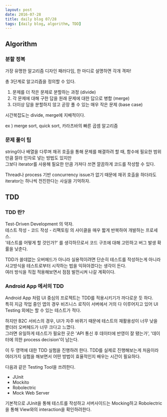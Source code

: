 ```yaml
---
layout: post
date: 2016-07-28
title: daily blog 07/28
tags: [daily blog, algorithm, TDD]
---
```


## Algorithm

### 분할 정복

가장 유명한 알고리즘 디자인 패러다임, 한 마디로 설명하면 각개 격파!

총 3단계로 알고리즘을 정의할 수 있다.

1. 문제를 더 작은 문제로 분할하는 과정 (divide)
2. 각 문제에 대해 구한 답을 원래 문제에 대한 답으로 병합 (merge)
3. 더이상 답을 분할하지 않고 곧장 풀 수 있는 매우 작은 문제 (base case)

시간복잡도는 divide, merge에 지배적이다.

ex ) merge sort, quick sort, 카라츠바의 빠른 곱셈 알고리즘


### 문제 풀이 팁

string이나 배열을 다루며 재귀 호출을 통해 문제를 해결하려 할 때, 함수에 필요한 범위만큼 잘라 인자로 넣는 방법도 있지만  
그보다 iterator를 사용해 필요한 만큼 가져다 쓰면 깔끔하게 코드를 작성할 수 있다.

Thread나 process 기반 concurrency issue가 없기 때문에 재귀 호출을 하더라도 iterator는 하나씩 전진한다는 사실을 기억하자.


## TDD

### TDD 란?

Test-Driven Development 의 약자.  
테스트 작성 - 코드 작성 - 리팩토링 의 사이클을 매우 짧게 반복하여 개발하는 프로세스.  
'테스트를 어떻게 할 것인가?' 를 생각하므로서 코드 구조에 대해 고민하고 버그 발생 확률을 낮춘다.

TDD가 쓸데없는 오버헤드가 아니라 실용적이려면 단순히 테스트를 작성하는게 아니라 사고방식을 테스트로부터 시작하는 법을 익혀야겠다는 생각이 든다.  
여러 방식을 직접 적용해보면서 점점 발전시켜 나갈 계획이다.

### Android App 에서의 TDD

Android App 처럼 UI 중심의 프로젝트는 TDD를 적용시키기가 까다로운 듯 하다.  
특히 지금 작업 중인 앱의 경우 비즈니스 로직이 서버에서 거의 다 이루어지고 있어 UI Testing 외에는 할 수 있는 테스트가 적다.

하지만 B2C 서비스의 경우, UI가 자주 바뀌기 때문에 테스트의 재활용성이 너무 낮을 뿐더러 오버헤드가 너무 크다고 느꼈다.  
그러면 유일하게 테스트가 필요한 곳은 'API 통신 후 데이터에 반영이 잘 됐는가', '데이터에 의한 process decision'이 남는다.

이 두 영역에 대한 TDD 실험을 진행하려 한다. TDD를 실제로 진행해보는게 처음이라 여러가지 실험을 해보면서 어떤 방법이 효율적인지 배우는 시간이 필요하다.

다음과 같은 Testing Tool을 쓰려한다.

* JUnit
* Mockito
* Robolectric
* Mock Web Server

기본적으로 JUnit을 통해 테스트를 작성하고 서버사이드는 Mocking하고 Robolectric을 통해 View와의 interaction을 확인하려한다. 

